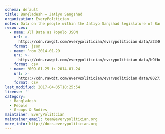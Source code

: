 ```yaml
---
schema: default
title: Bangladesh — Jatiyo Sangshad
organization: EveryPolitician
notes: Data on the people within the Jatiyo Sangshad legislature of Bangladesh.
resources:
  - name: All Data as Popolo JSON
    url: >-
      https://cdn.rawgit.com/everypolitician/everypolitician-data/a23469951ec5ecb234ac44b8f3bb53f7976f4b38/data/Bangladesh/House/ep-popolo-v1.0.json
    format: json
  - name: From 2014-01-29
    url: >-
      https://cdn.rawgit.com/everypolitician/everypolitician-data/b9fbe1eac5661cc575f4fdc22e33c79e573f9ab9/data/Bangladesh/House/term-10.csv
    format: csv
  - name: 2009-01-25 to 2014-01-24
    url: >-
      https://cdn.rawgit.com/everypolitician/everypolitician-data/802712aa6620f53e9d2094a0c27a52855f288a68/data/Bangladesh/House/term-9.csv
    format: csv
last_modified: 2017-04-05T18:25:54
license: ''
category:
  - Bangladesh
  - People
  - Groups & Bodies
maintainer: EveryPolitician
maintainer_email: team@everypolitician.org
more_info: http://docs.everypolitician.org
---
```

